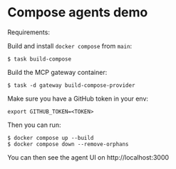 # Compose agents demo

Requirements:

Build and install `docker compose` from `main`:

```console
$ task build-compose
```

Build the MCP gateway container:

```console
$ task -d gateway build-compose-provider
```

Make sure you have a GitHub token in your env:

```console
export GITHUB_TOKEN=<TOKEN>
```

Then you can run:

```console
$ docker compose up --build
$ docker compose down --remove-orphans
```

You can then see the agent UI on http://localhost:3000
